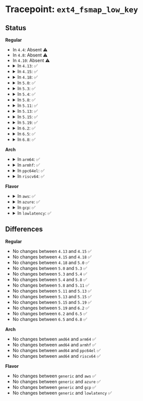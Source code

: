 # Tracepoint: <code>ext4_fsmap_low_key</code>

## Status
<b>Regular</b>
<ul>
<li>
In <code>4.4</code>: Absent ⚠️
</li>
<li>
In <code>4.8</code>: Absent ⚠️
</li>
<li>
In <code>4.10</code>: Absent ⚠️
</li>
<li>
<details>
<summary>In <code>4.13</code>: ✅</summary>

Event:

```c
struct trace_event_raw_ext4_fsmap_class {
    struct trace_entry ent;
    dev_t dev;
    dev_t keydev;
    u32 agno;
    u64 bno;
    u64 len;
    u64 owner;
    char __data[0];
};
```
Function:

```c
void trace_event_raw_event_ext4_fsmap_class(void *__data, struct super_block *sb, u32 keydev, u32 agno, u64 bno, u64 len, u64 owner);
```
</details>
</li>
<li>
<details>
<summary>In <code>4.15</code>: ✅</summary>

Event:

```c
struct trace_event_raw_ext4_fsmap_class {
    struct trace_entry ent;
    dev_t dev;
    dev_t keydev;
    u32 agno;
    u64 bno;
    u64 len;
    u64 owner;
    char __data[0];
};
```
Function:

```c
void trace_event_raw_event_ext4_fsmap_class(void *__data, struct super_block *sb, u32 keydev, u32 agno, u64 bno, u64 len, u64 owner);
```
</details>
</li>
<li>
<details>
<summary>In <code>4.18</code>: ✅</summary>

Event:

```c
struct trace_event_raw_ext4_fsmap_class {
    struct trace_entry ent;
    dev_t dev;
    dev_t keydev;
    u32 agno;
    u64 bno;
    u64 len;
    u64 owner;
    char __data[0];
};
```
Function:

```c
void trace_event_raw_event_ext4_fsmap_class(void *__data, struct super_block *sb, u32 keydev, u32 agno, u64 bno, u64 len, u64 owner);
```
</details>
</li>
<li>
<details>
<summary>In <code>5.0</code>: ✅</summary>

Event:

```c
struct trace_event_raw_ext4_fsmap_class {
    struct trace_entry ent;
    dev_t dev;
    dev_t keydev;
    u32 agno;
    u64 bno;
    u64 len;
    u64 owner;
    char __data[0];
};
```
Function:

```c
void trace_event_raw_event_ext4_fsmap_class(void *__data, struct super_block *sb, u32 keydev, u32 agno, u64 bno, u64 len, u64 owner);
```
</details>
</li>
<li>
<details>
<summary>In <code>5.3</code>: ✅</summary>

Event:

```c
struct trace_event_raw_ext4_fsmap_class {
    struct trace_entry ent;
    dev_t dev;
    dev_t keydev;
    u32 agno;
    u64 bno;
    u64 len;
    u64 owner;
    char __data[0];
};
```
Function:

```c
void trace_event_raw_event_ext4_fsmap_class(void *__data, struct super_block *sb, u32 keydev, u32 agno, u64 bno, u64 len, u64 owner);
```
</details>
</li>
<li>
<details>
<summary>In <code>5.4</code>: ✅</summary>

Event:

```c
struct trace_event_raw_ext4_fsmap_class {
    struct trace_entry ent;
    dev_t dev;
    dev_t keydev;
    u32 agno;
    u64 bno;
    u64 len;
    u64 owner;
    char __data[0];
};
```
Function:

```c
void trace_event_raw_event_ext4_fsmap_class(void *__data, struct super_block *sb, u32 keydev, u32 agno, u64 bno, u64 len, u64 owner);
```
</details>
</li>
<li>
<details>
<summary>In <code>5.8</code>: ✅</summary>

Event:

```c
struct trace_event_raw_ext4_fsmap_class {
    struct trace_entry ent;
    dev_t dev;
    dev_t keydev;
    u32 agno;
    u64 bno;
    u64 len;
    u64 owner;
    char __data[0];
};
```
Function:

```c
void trace_event_raw_event_ext4_fsmap_class(void *__data, struct super_block *sb, u32 keydev, u32 agno, u64 bno, u64 len, u64 owner);
```
</details>
</li>
<li>
<details>
<summary>In <code>5.11</code>: ✅</summary>

Event:

```c
struct trace_event_raw_ext4_fsmap_class {
    struct trace_entry ent;
    dev_t dev;
    dev_t keydev;
    u32 agno;
    u64 bno;
    u64 len;
    u64 owner;
    char __data[0];
};
```
Function:

```c
void trace_event_raw_event_ext4_fsmap_class(void *__data, struct super_block *sb, u32 keydev, u32 agno, u64 bno, u64 len, u64 owner);
```
</details>
</li>
<li>
<details>
<summary>In <code>5.13</code>: ✅</summary>

Event:

```c
struct trace_event_raw_ext4_fsmap_class {
    struct trace_entry ent;
    dev_t dev;
    dev_t keydev;
    u32 agno;
    u64 bno;
    u64 len;
    u64 owner;
    char __data[0];
};
```
Function:

```c
void trace_event_raw_event_ext4_fsmap_class(void *__data, struct super_block *sb, u32 keydev, u32 agno, u64 bno, u64 len, u64 owner);
```
</details>
</li>
<li>
<details>
<summary>In <code>5.15</code>: ✅</summary>

Event:

```c
struct trace_event_raw_ext4_fsmap_class {
    struct trace_entry ent;
    dev_t dev;
    dev_t keydev;
    u32 agno;
    u64 bno;
    u64 len;
    u64 owner;
    char __data[0];
};
```
Function:

```c
void trace_event_raw_event_ext4_fsmap_class(void *__data, struct super_block *sb, u32 keydev, u32 agno, u64 bno, u64 len, u64 owner);
```
</details>
</li>
<li>
<details>
<summary>In <code>5.19</code>: ✅</summary>

Event:

```c
struct trace_event_raw_ext4_fsmap_class {
    struct trace_entry ent;
    dev_t dev;
    dev_t keydev;
    u32 agno;
    u64 bno;
    u64 len;
    u64 owner;
    char __data[0];
};
```
Function:

```c
void trace_event_raw_event_ext4_fsmap_class(void *__data, struct super_block *sb, u32 keydev, u32 agno, u64 bno, u64 len, u64 owner);
```
</details>
</li>
<li>
<details>
<summary>In <code>6.2</code>: ✅</summary>

Event:

```c
struct trace_event_raw_ext4_fsmap_class {
    struct trace_entry ent;
    dev_t dev;
    dev_t keydev;
    u32 agno;
    u64 bno;
    u64 len;
    u64 owner;
    char __data[0];
};
```
Function:

```c
void trace_event_raw_event_ext4_fsmap_class(void *__data, struct super_block *sb, u32 keydev, u32 agno, u64 bno, u64 len, u64 owner);
```
</details>
</li>
<li>
<details>
<summary>In <code>6.5</code>: ✅</summary>

Event:

```c
struct trace_event_raw_ext4_fsmap_class {
    struct trace_entry ent;
    dev_t dev;
    dev_t keydev;
    u32 agno;
    u64 bno;
    u64 len;
    u64 owner;
    char __data[0];
};
```
Function:

```c
void trace_event_raw_event_ext4_fsmap_class(void *__data, struct super_block *sb, u32 keydev, u32 agno, u64 bno, u64 len, u64 owner);
```
</details>
</li>
<li>
<details>
<summary>In <code>6.8</code>: ✅</summary>

Event:

```c
struct trace_event_raw_ext4_fsmap_class {
    struct trace_entry ent;
    dev_t dev;
    dev_t keydev;
    u32 agno;
    u64 bno;
    u64 len;
    u64 owner;
    char __data[0];
};
```
Function:

```c
void trace_event_raw_event_ext4_fsmap_class(void *__data, struct super_block *sb, u32 keydev, u32 agno, u64 bno, u64 len, u64 owner);
```
</details>
</li>
</ul>
<b>Arch</b>
<ul>
<li>
<details>
<summary>In <code>arm64</code>: ✅</summary>

Event:

```c
struct trace_event_raw_ext4_fsmap_class {
    struct trace_entry ent;
    dev_t dev;
    dev_t keydev;
    u32 agno;
    u64 bno;
    u64 len;
    u64 owner;
    char __data[0];
};
```
Function:

```c
void trace_event_raw_event_ext4_fsmap_class(void *__data, struct super_block *sb, u32 keydev, u32 agno, u64 bno, u64 len, u64 owner);
```
</details>
</li>
<li>
<details>
<summary>In <code>armhf</code>: ✅</summary>

Event:

```c
struct trace_event_raw_ext4_fsmap_class {
    struct trace_entry ent;
    dev_t dev;
    dev_t keydev;
    u32 agno;
    u64 bno;
    u64 len;
    u64 owner;
    char __data[0];
};
```
Function:

```c
void trace_event_raw_event_ext4_fsmap_class(void *__data, struct super_block *sb, u32 keydev, u32 agno, u64 bno, u64 len, u64 owner);
```
</details>
</li>
<li>
<details>
<summary>In <code>ppc64el</code>: ✅</summary>

Event:

```c
struct trace_event_raw_ext4_fsmap_class {
    struct trace_entry ent;
    dev_t dev;
    dev_t keydev;
    u32 agno;
    u64 bno;
    u64 len;
    u64 owner;
    char __data[0];
};
```
Function:

```c
void trace_event_raw_event_ext4_fsmap_class(void *__data, struct super_block *sb, u32 keydev, u32 agno, u64 bno, u64 len, u64 owner);
```
</details>
</li>
<li>
<details>
<summary>In <code>riscv64</code>: ✅</summary>

Event:

```c
struct trace_event_raw_ext4_fsmap_class {
    struct trace_entry ent;
    dev_t dev;
    dev_t keydev;
    u32 agno;
    u64 bno;
    u64 len;
    u64 owner;
    char __data[0];
};
```
Function:

```c
void trace_event_raw_event_ext4_fsmap_class(void *__data, struct super_block *sb, u32 keydev, u32 agno, u64 bno, u64 len, u64 owner);
```
</details>
</li>
</ul>
<b>Flavor</b>
<ul>
<li>
<details>
<summary>In <code>aws</code>: ✅</summary>

Event:

```c
struct trace_event_raw_ext4_fsmap_class {
    struct trace_entry ent;
    dev_t dev;
    dev_t keydev;
    u32 agno;
    u64 bno;
    u64 len;
    u64 owner;
    char __data[0];
};
```
Function:

```c
void trace_event_raw_event_ext4_fsmap_class(void *__data, struct super_block *sb, u32 keydev, u32 agno, u64 bno, u64 len, u64 owner);
```
</details>
</li>
<li>
<details>
<summary>In <code>azure</code>: ✅</summary>

Event:

```c
struct trace_event_raw_ext4_fsmap_class {
    struct trace_entry ent;
    dev_t dev;
    dev_t keydev;
    u32 agno;
    u64 bno;
    u64 len;
    u64 owner;
    char __data[0];
};
```
Function:

```c
void trace_event_raw_event_ext4_fsmap_class(void *__data, struct super_block *sb, u32 keydev, u32 agno, u64 bno, u64 len, u64 owner);
```
</details>
</li>
<li>
<details>
<summary>In <code>gcp</code>: ✅</summary>

Event:

```c
struct trace_event_raw_ext4_fsmap_class {
    struct trace_entry ent;
    dev_t dev;
    dev_t keydev;
    u32 agno;
    u64 bno;
    u64 len;
    u64 owner;
    char __data[0];
};
```
Function:

```c
void trace_event_raw_event_ext4_fsmap_class(void *__data, struct super_block *sb, u32 keydev, u32 agno, u64 bno, u64 len, u64 owner);
```
</details>
</li>
<li>
<details>
<summary>In <code>lowlatency</code>: ✅</summary>

Event:

```c
struct trace_event_raw_ext4_fsmap_class {
    struct trace_entry ent;
    dev_t dev;
    dev_t keydev;
    u32 agno;
    u64 bno;
    u64 len;
    u64 owner;
    char __data[0];
};
```
Function:

```c
void trace_event_raw_event_ext4_fsmap_class(void *__data, struct super_block *sb, u32 keydev, u32 agno, u64 bno, u64 len, u64 owner);
```
</details>
</li>
</ul>

## Differences
<b>Regular</b>
<ul>
<li>
No changes between <code>4.13</code> and <code>4.15</code> ✅
</li>
<li>
No changes between <code>4.15</code> and <code>4.18</code> ✅
</li>
<li>
No changes between <code>4.18</code> and <code>5.0</code> ✅
</li>
<li>
No changes between <code>5.0</code> and <code>5.3</code> ✅
</li>
<li>
No changes between <code>5.3</code> and <code>5.4</code> ✅
</li>
<li>
No changes between <code>5.4</code> and <code>5.8</code> ✅
</li>
<li>
No changes between <code>5.8</code> and <code>5.11</code> ✅
</li>
<li>
No changes between <code>5.11</code> and <code>5.13</code> ✅
</li>
<li>
No changes between <code>5.13</code> and <code>5.15</code> ✅
</li>
<li>
No changes between <code>5.15</code> and <code>5.19</code> ✅
</li>
<li>
No changes between <code>5.19</code> and <code>6.2</code> ✅
</li>
<li>
No changes between <code>6.2</code> and <code>6.5</code> ✅
</li>
<li>
No changes between <code>6.5</code> and <code>6.8</code> ✅
</li>
</ul>
<b>Arch</b>
<ul>
<li>
No changes between <code>amd64</code> and <code>arm64</code> ✅
</li>
<li>
No changes between <code>amd64</code> and <code>armhf</code> ✅
</li>
<li>
No changes between <code>amd64</code> and <code>ppc64el</code> ✅
</li>
<li>
No changes between <code>amd64</code> and <code>riscv64</code> ✅
</li>
</ul>
<b>Flavor</b>
<ul>
<li>
No changes between <code>generic</code> and <code>aws</code> ✅
</li>
<li>
No changes between <code>generic</code> and <code>azure</code> ✅
</li>
<li>
No changes between <code>generic</code> and <code>gcp</code> ✅
</li>
<li>
No changes between <code>generic</code> and <code>lowlatency</code> ✅
</li>
</ul>
